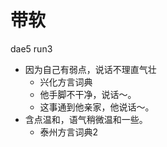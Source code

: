 # 带软
dae5 run3
+ 因为自己有弱点，说话不理直气壮
  * 兴化方言词典
  - 他手脚不干净，说话～。
  - 这事通到他亲家，他说话～。
+ 含点温和，语气稍微温和一些。
  * 泰州方言词典2
